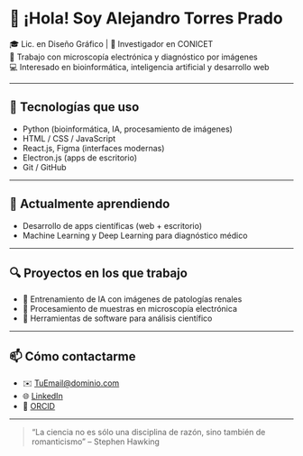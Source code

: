 # 👋 ¡Hola! Soy Alejandro Torres Prado

🎓 Lic. en Diseño Gráfico | 🧪 Investigador en CONICET  
🧬 Trabajo con microscopía electrónica y diagnóstico por imágenes  
💻 Interesado en bioinformática, inteligencia artificial y desarrollo web

---

## 🚀 Tecnologías que uso

- Python (bioinformática, IA, procesamiento de imágenes)
- HTML / CSS / JavaScript
- React.js, Figma (interfaces modernas)
- Electron.js (apps de escritorio)
- Git / GitHub

---

## 🧠 Actualmente aprendiendo

- Desarrollo de apps científicas (web + escritorio)
- Machine Learning y Deep Learning para diagnóstico médico

---

## 🔍 Proyectos en los que trabajo

- 🔬 Entrenamiento de IA con imágenes de patologías renales  
- 🧪 Procesamiento de muestras en microscopía electrónica  
- 🧰 Herramientas de software para análisis científico

---

## 📫 Cómo contactarme

- ✉️ [TuEmail@dominio.com](mailto:TuEmail@dominio.com)
- 🌐 [LinkedIn](https://www.linkedin.com/in/aletorresprado)
- 🧠 [ORCID](https://orcid.org/tu-id)

---

> “La ciencia no es sólo una disciplina de razón, sino también de romanticismo” – Stephen Hawking
